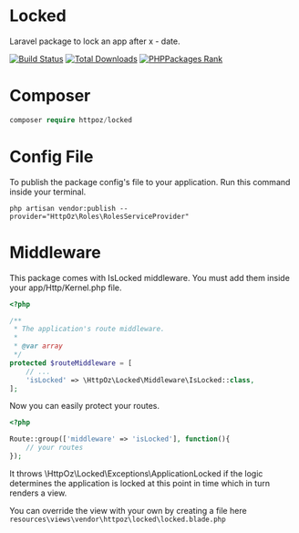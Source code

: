 # Locked
Laravel package to lock an app after x - date.

[![Build Status](https://travis-ci.org/httpoz/locked.svg)](https://travis-ci.org/httpoz/locked)
[![Total Downloads](https://poser.pugx.org/httpoz/locked/d/total.svg)](https://packagist.org/packages/httpoz/locked)
[![PHPPackages Rank](http://phppackages.org/p/httpoz/locked/badge/rank.svg)](http://phppackages.org/p/httpoz/locked)

# Composer
```php
composer require httpoz/locked
```

# Config File
To publish the package config's file to your application. Run this command inside your terminal.

```
php artisan vendor:publish --provider="HttpOz\Roles\RolesServiceProvider"
```

# Middleware
This package comes with IsLocked middleware. You must add them inside your app/Http/Kernel.php file.

```php
<?php

/**
 * The application's route middleware.
 *
 * @var array
 */
protected $routeMiddleware = [
    // ...
	'isLocked' => \HttpOz\Locked\Middleware\IsLocked::class,
];
```

Now you can easily protect your routes.

```php
<?php

Route::group(['middleware' => 'isLocked'], function(){
	// your routes
});

```

It throws \HttpOz\Locked\Exceptions\ApplicationLocked if the logic determines the application is locked at this point in time which in turn renders a view.

You can override the view with your own by creating a file here `resources\views\vendor\httpoz\locked\locked.blade.php`